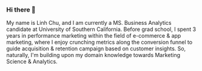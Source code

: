 <!--
**linhhchuu/linhhchuu** is a ✨ _special_ ✨ repository because its `README.md` (this file) appears on your GitHub profile.

Here are some ideas to get you started:

- 🔭 I’m currently working on ...
- 🌱 I’m currently learning ...
- 👯 I’m looking to collaborate on ...
- 🤔 I’m looking for help with ...
- 💬 Ask me about ...
- 📫 How to reach me: ...
- 😄 Pronouns: ...
- ⚡ Fun fact: ...
-->

### Hi there 👋
My name is Linh Chu, and I am currently a MS. Business Analytics candidate at University of Southern California. Before grad school, I spent 3 years in performance marketing within the field of e-commerce & app marketing, where I enjoy crunching metrics along the conversion funnel to guide acquisition & retention campaign based on customer insights. So, naturally, I'm building upon my domain knowledge towards Marketing Science & Analytics.

